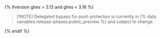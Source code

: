 {% ifversion ghes > 3.13 and ghes < 3.16 %}

>[!NOTE] Delegated bypass for push protection is currently in {% data variables.release-phases.public_preview %} and subject to change.

{% endif %}
